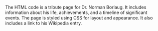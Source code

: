 The HTML code is a tribute page for Dr. Norman Borlaug. It includes information about his life, achievements, and a timeline of significant events. The page is styled using CSS for layout and appearance. It also includes a link to his Wikipedia entry.
